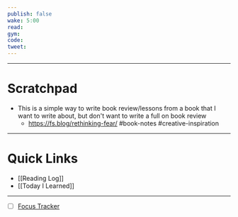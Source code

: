 ```yaml
---
publish: false
wake: 5:00
read:
gym:
code:
tweet:
---
```

***
# Scratchpad
- This is a simple way to write book review/lessons from a book that I want to write about, but don't want to write a full on book review
	- https://fs.blog/rethinking-fear/ #book-notes #creative-inspiration 



---
# Quick Links
- [[Reading Log]]
- [[Today I Learned]]
***
- [ ] [Focus Tracker](https://docs.google.com/spreadsheets/d/18ZL9CSRxE2z7pTKcaPGe3749GMO9Ov2UjVsRMQqShBk/edit#gid=696776801)